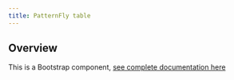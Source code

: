 ```yaml
---
title: PatternFly table
---
```

## Overview

This is a Bootstrap component, [see complete documentation here](http://v4-alpha.getbootstrap.com/content/tables/)
